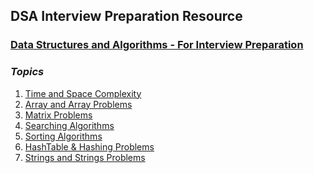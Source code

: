 ## DSA Interview Preparation Resource

### [Data Structures and Algorithms - For Interview Preparation](https://github.com/Yogesh-10/dsa-interview-resource)

### ***Topics***

1. [Time and Space Complexity](https://github.com/Yogesh-10/dsa-interview-resource/tree/main/dsa_java/src/com/yogesh/Time-and-space-complexity) <br>
2. [Array and Array Problems](https://github.com/Yogesh-10/dsa-interview-resource/tree/main/dsa_java/src/com/yogesh/Arrays)<br>
3. [Matrix Problems](https://github.com/Yogesh-10/dsa-interview-resource/tree/main/dsa_java/src/com/yogesh/Matrix)<br>
4. [Searching Algorithms](https://github.com/Yogesh-10/dsa-interview-resource/tree/main/dsa_java/src/com/yogesh/Algorithms/SearchingAlgorithms)<br>
5. [Sorting Algorithms](https://github.com/Yogesh-10/dsa-interview-resource/tree/main/dsa_java/src/com/yogesh/Algorithms/SortingAlgorithms)<br>
6. [HashTable & Hashing Problems](https://github.com/Yogesh-10/dsa-interview-resource/tree/main/dsa_java/src/com/yogesh/Hashtables)<br>
7. [Strings and Strings Problems](https://github.com/Yogesh-10/dsa-interview-resource/tree/main/dsa_java/src/com/yogesh/Strings)

